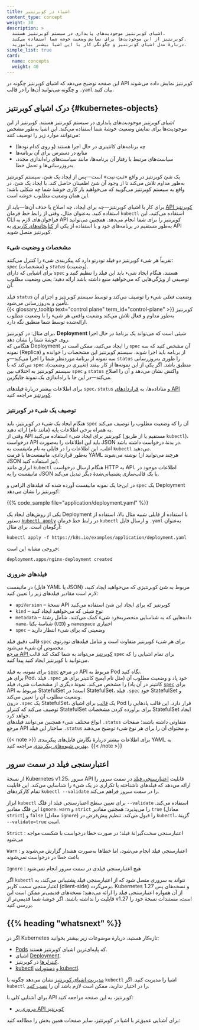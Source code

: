 ```yaml
---
title: اشیاء در کوبرنتیز
content_type: concept
weight: 30
description: >
  اشیای کوبرنتیز موجودیت‌های پایداری در سیستم کوبرنتیز هستند.  
  کوبرنتیز از این موجودیت‌ها برای نمایش وضعیت خوشه شما استفاده می‌کند.  
  دربارهٔ مدل اشیای کوبرنتیز و چگونگی کار با این اشیا بیشتر بیاموزید.
simple_list: true
card:
  name: concepts
  weight: 40
---
```


<!-- overview -->

این صفحه توضیح می‌دهد که اشیای کوبرنتیز چگونه در API کوبرنتیز نمایش داده می‌شوند و چگونه می‌توانید آن‌ها را در قالب `.yaml` بیان کنید.

<!-- body -->

## درک اشیای کوبرنتیز {#kubernetes-objects}

*اشیای کوبرنتیز* موجودیت‌های پایداری در سیستم کوبرنتیز هستند. کوبرنتیز از این موجودیت‌ها برای نمایش وضعیت خوشهٔ شما استفاده می‌کند. این اشیا به‌طور مشخص می‌توانند موارد زیر را توصیف کنند:

* چه برنامه‌های کانتینری در حال اجرا هستند (و روی کدام نودها)
* منابع در دسترس برای آن برنامه‌ها
* سیاست‌های مرتبط با رفتار آن برنامه‌ها، مانند سیاست‌های راه‌اندازی مجدد، به‌روزرسانی‌ها و تحمل خطا

یک شیٔ کوبرنتیز در واقع «ثبتِ نیت» است—پس از ایجاد یک شیٔ، سیستم کوبرنتیز به‌طور مداوم تلاش می‌کند تا از وجود آن شیٔ اطمینان حاصل کند. با ایجاد یک شیٔ، در واقع به سیستم کوبرنتیز می‌گویید که می‌خواهید بار کاری خوشهٔ شما چه شکلی باشد؛ این همان *وضعیت مطلوب* خوشه است.

برای کار با اشیای کوبرنتیز—چه برای ایجاد، چه اصلاح یا حذف آن‌ها—باید از
[API کوبرنتیز](/docs/concepts/overview/kubernetes-api/) استفاده کنید. به‌عنوان مثال، وقتی از
رابط خط فرمان `kubectl` استفاده می‌کنید، این CLI فراخوان‌های لازم به API کوبرنتیز را برای شما انجام می‌دهد. همچنین می‌توانید به‌طور مستقیم در برنامه‌های خود و با استفاده از یکی از
[کتابخانه‌های کاربری](/docs/reference/using-api/client-libraries/)
به API کوبرنتیز متصل شوید.

### مشخصات و وضعیت شیء

تقریباً هر شیء کوبرنتیز دو فیلد تودرتو دارد که پیکربندی شیء را کنترل می‌کنند:  
*`spec`* (مشخصات) و *`status`* (وضعیت).  
برای اشیایی که دارای `spec` هستند، هنگام ایجاد شیء باید این فیلد را تنظیم کنید و
توصیفی از ویژگی‌هایی که می‌خواهید منبع داشته باشد ارائه دهید؛ یعنی _وضعیت مطلوب_ آن.

فیلد `status` _وضعیت فعلی_ شیء را توصیف می‌کند و توسط سیستم کوبرنتیز و اجزای آن
تأمین و به‌روزرسانی می‌شود.  
{{< glossary_tooltip text="control plane" term_id="control-plane" >}}
کوبرنتیز به‌طور مداوم و فعال تلاش می‌کند وضعیت واقعی هر شیء را با وضعیت مطلوب
ارائه‌شده توسط شما منطبق نگه دارد.

برای مثال: در کوبرنتیز، **Deployment** شیئی است که می‌تواند یک برنامهٔ در حال اجرا روی خوشهٔ شما را نشان دهد.  
هنگامی‌ که Deployment را ایجاد می‌کنید، ممکن است در `spec` آن مشخص کنید که سه
نمونه (Replica) از برنامه باید اجرا شوند. سیستم کوبرنتیز این مشخصات را خوانده و سه
نمونه از برنامهٔ موردنظر شما را اجرا می‌کند—و `status` را طوری به‌روزرسانی می‌کند که
با `spec` منطبق باشد. اگر یکی از این نمونه‌ها از کار بیفتد (تغییری در وضعیت)، سیستم
کوبرنتیز به اختلاف بین `spec` و `status` واکنش نشان می‌دهد و آن را اصلاح می‌کند—در این
جا با راه‌اندازی یک نمونهٔ جایگزین.

برای اطلاعات بیشتر دربارهٔ فیلدهای `spec`، `status` و متاداده‌ها، به
[قراردادهای API کوبرنتیز](https://git.k8s.io/community/contributors/devel/sig-architecture/api-conventions.md)
مراجعه کنید.

### توصیف یک شیء در کوبرنتیز

هنگام ایجاد یک شیء در کوبرنتیز، باید `spec` آن را که وضعیت مطلوب را توصیف می‌کند به‌ همراه
برخی اطلاعات پایه (مانند نام) ارائه دهید.  
وقتی از API کوبرنتیز برای ایجاد شیء استفاده می‌کنید (مستقیم یا از طریق `kubectl`)،
درخواست API باید این اطلاعات را به‌صورت JSON در بدنهٔ درخواست داشته باشد.  
اغلب، این اطلاعات را در فایلی به نام _مانیفست_ به `kubectl` می‌دهید.  
به‌طور قراردادی، مانیفست‌ها با فرمت YAML نوشته می‌شوند (هرچند می‌توانید از JSON نیز
استفاده کنید).  
ابزاری مانند `kubectl` هنگام ارسال درخواست HTTP به API، اطلاعات موجود در مانیفست را
به JSON یا یک قالب‌سازی پشتیبانی‌شدهٔ دیگر تبدیل می‌کند.

در این‌جا یک نمونه مانیفست آورده شده که فیلدهای الزامی و `spec` یک Deployment
کوبرنتیز را نشان می‌دهد:

{{% code_sample file="application/deployment.yaml" %}}

یکی از روش‌های ایجاد یک Deployment با استفاده از فایلی شبیه مثال بالا، استفاده از
دستور [`kubectl apply`](/docs/reference/generated/kubectl/kubectl-commands#apply) در
رابط خط فرمان `kubectl` و ارسال فایل `.yaml` به‌عنوان آرگومان است. برای مثال:

```shell
kubectl apply -f https://k8s.io/examples/application/deployment.yaml
```

خروجی مشابه این است:

```
deployment.apps/nginx-deployment created
```

### فیلدهای ضروری

در مانیفست (فایل YAML یا JSON) مربوط به شیٔ کوبرنتیزی که می‌خواهید ایجاد کنید، لازم است مقادیر فیلدهای زیر را تعیین کنید:

* `apiVersion` – نسخهٔ API کوبرنتیز که برای ایجاد این شیٔ استفاده می‌کنید  
* `kind` – نوع شیئی که می‌خواهید ایجاد کنید  
* `metadata` – داده‌هایی که به شناسایی منحصربه‌فرد شیء کمک می‌کنند، شامل رشتهٔ `name`، شناسهٔ یکتا (`UID`) و `namespace` اختیاری  
* `spec` – وضعیتی که برای شیء انتظار دارید

قالب دقیق فیلد `spec` برای هر شیء کوبرنتیز متفاوت است و شامل فیلدهای تو‌درتوی مخصوص آن شیء می‌شود.  
[مرجع API کوبرنتیز](/docs/reference/kubernetes-api/) می‌تواند به شما کمک کند قالب `spec` برای تمام اشیایی را که می‌توانید با کوبرنتیز ایجاد کنید پیدا کنید.

برای نمونه، به فیلد [`spec`](/docs/reference/kubernetes-api/workload-resources/pod-v1/#PodSpec) در مرجع API مربوط به Pod نگاه کنید.  
برای هر Pod، فیلد `.spec` خود پاد و وضعیت مطلوب آن (مثل نام ایمیج کانتینر برای هر کانتینر در آن پاد) را مشخص می‌کند. نمونهٔ دیگری از مشخصات شیء، فیلد [`spec`](/docs/reference/kubernetes-api/workload-resources/stateful-set-v1/#StatefulSetSpec) برای API مربوط به StatefulSet است؛ در StatefulSet، فیلد `.spec` خود StatefulSet و وضعیت مطلوب آن را تعیین می‌کند.  
درون `.spec` یک StatefulSet، یک [قالب](/docs/concepts/workloads/pods/#pod-templates) برای اشیای Pod قرار دارد. این قالب پادهایی را توصیف می‌کند که کنترلر StatefulSet برای برآورده کردن مشخصات StatefulSet ایجاد خواهد کرد.  
انواع مختلف شیء همچنین می‌توانند فیلدهای `.status` متفاوتی داشته باشند؛ صفحات مرجع API ساختار این فیلد `.status` و محتوای آن را برای هر نوع شیء توضیح می‌دهند.

{{< note >}}
برای اطلاعات بیشتر دربارهٔ نگارش فایل‌های پیکربندی YAML به  
[بهترین شیوه‌های پیکربندی](/docs/concepts/configuration/overview/) مراجعه کنید.
{{< /note >}}

## اعتبارسنجی فیلد در سمت سرور

از نسخهٔ Kubernetes v1.25، سرور API قابلیت
[اعتبارسنجی فیلد](/docs/reference/using-api/api-concepts/#field-validation)
در سمت سرور را ارائه می‌دهد که فیلدهای ناشناخته یا تکراری در یک شیء را شناسایی می‌کند.
این قابلیت تمام کارکردهای `kubectl --validate` را در سمت سرور فراهم می‌کند.

ابزار `kubectl` برای تعیین سطح اعتبارسنجی فیلد از فلگ `--validate` استفاده می‌کند.
این فلگ مقادیر `ignore`، `warn` و `strict` را می‌پذیرد؛ همچنین مقادیر `true`
(معادل `strict`) و `false` (معادل `ignore`) را قبول می‌کند.
تنظیم پیش‌فرض در `kubectl`، گزینهٔ `--validate=true` است.

`Strict`
: اعتبارسنجی سخت‌گیرانهٔ فیلد؛ در صورت خطا درخواست با شکست مواجه می‌شود

`Warn`
: اعتبارسنجی فیلد انجام می‌شود، اما خطاها به‌صورت هشدار گزارش می‌شوند و باعث خطا در درخواست نمی‌شوند

`Ignore`
: هیچ اعتبارسنجی فیلدی در سمت سرور انجام نمی‌شود

اگر `kubectl` نتواند به سروری متصل شود که از اعتبارسنجی فیلد پشتیبانی می‌کند،
به اعتبارسنجی سمت کاربر (client-side) برمی‌گردد. Kubernetes 1.27 و نسخه‌های پس از آن
همواره اعتبارسنجی فیلد را ارائه می‌دهند؛ نسخه‌های قدیمی‌تر ممکن است این قابلیت را
نداشته باشند. اگر خوشهٔ شما قدیمی‌تر از v1.27 است، مستندات نسخهٔ خود را بررسی کنید.

## {{% heading "whatsnext" %}}

اگر در Kubernetes تازه‌کار هستید، دربارهٔ موضوعات زیر بیشتر بخوانید:

* [Pods](/docs/concepts/workloads/pods/) که پایه‌ای‌ترین اشیای کوبرنتیز هستند.
* اشیای [Deployment](/docs/concepts/workloads/controllers/deployment/).
* [کنترلرها](/docs/concepts/architecture/controller/) در کوبرنتیز.
* [kubectl](/docs/reference/kubectl/) و [دستورات kubectl](/docs/reference/generated/kubectl/kubectl-commands).

[مدیریت اشیای کوبرنتیز](/docs/concepts/overview/working-with-objects/object-management/)
نشان می‌دهد چگونه با `kubectl` اشیا را مدیریت کنید.
اگر `kubectl` را در اختیار ندارید، ممکن است لازم باشد آن را
[نصب کنید](/docs/tasks/tools/#kubectl).

برای آشنایی کلی با API کوبرنتیز، به این صفحه مراجعه کنید:

* [مروری بر API کوبرنتیز](/docs/reference/using-api/)

برای آشنایی عمیق‌تر با اشیا در کوبرنتیز، سایر صفحات همین بخش را مطالعه کنید:
<!-- Docsy automatically includes a list of pages in the section -->
